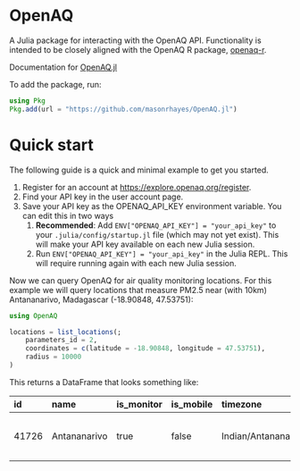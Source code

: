 
# OpenAQ

A Julia package for interacting with the OpenAQ API. Functionality is intended to be closely aligned with the OpenAQ R package, [openaq-r](https://github.com/openaq/openaq-r/).

Documentation for [OpenAQ.jl](https://github.com/masonrhayes/OpenAQ.jl)

To add the package, run:

```julia
using Pkg
Pkg.add(url = "https://github.com/masonrhayes/OpenAQ.jl")
```

# Quick start

The following guide is a quick and minimal example to get you started.

1. Register for an account at https://explore.openaq.org/register.
2. Find your API key in the user account page.
3. Save your API key as the OPENAQ_API_KEY environment variable. You can edit this in two ways
    1. **Recommended**: Add `ENV["OPENAQ_API_KEY"] = "your_api_key"` to your `.julia/config/startup.jl` file (which may not yet exist). This will make your API key available on each new Julia session.
    2. Run `ENV["OPENAQ_API_KEY"] = "your_api_key"` in the Julia REPL. This will require running again with each new Julia session.

Now we can query OpenAQ for air quality monitoring locations. For this example we will query locations that measure PM2.5 near (with 10km) Antananarivo, Madagascar (-18.90848, 47.53751):

```julia
using OpenAQ 

locations = list_locations(;
    parameters_id = 2, 
    coordinates = c(latitude = -18.90848, longitude = 47.53751),
    radius = 10000
)
```

This returns a DataFrame that looks something like:

| id       | name         | is_monitor | is_mobile | timezone         | datetime_first      | sensors                           | datetime_last       | bounds                            | country_id | country_name | country_iso | latitude | longitude | owner_id | owner_name                               | provider_id | provider_name |
| :------- | :------------- | :--------- | :-------- | :--------------- | :------------------ | :-------------------------------- | :------------------ | :------------------------------- | :--------- | :---------- | :-------- | :------- | :-------- | :------- | :-------------------------------------- | :---------- | :------------- |
| 41726    | Antananarivo  | true       | false     | Indian/Antananarivo | 2020-12-22T07:00:00 | Dict[Dict{String, Any}("name"=>"… | 2025-03-04T12:00:00 | [47.5375, -18.9085, 47.5375, -18…        | 182         | Madagascar   | MG          | -18.9085   | 47.5375        | 4          | Unknown Governmental Organization | 119        | AirNow         |

